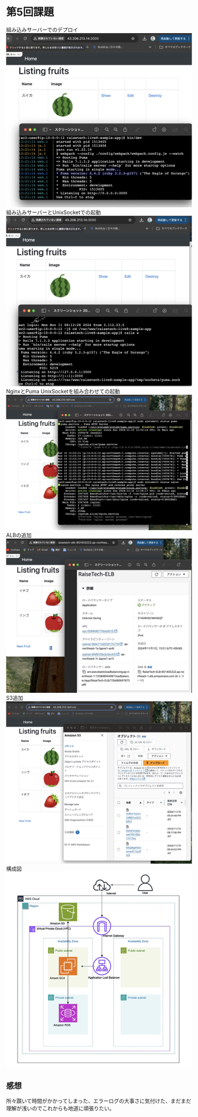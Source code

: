 # 第5回課題
組み込みサーバーでのデプロイ
![puma](screenshots/img/puma.jpg)
組み込みサーバーとUnixSocketでの起動
![puma-unix](screenshots/img/puma-unix-sck.jpg)
NginxとPuma UnixSocketを組み合わせての起動
![nginx-unix](screenshots/img/nginx-unix-sck.jpg)
ALBの追加
![ALB](screenshots/img/ALBadd.jpg)
S3追加
![S3](screenshots/img/S3add.jpg)
構成図
![diagram](screenshots/img/Configuration-diagram.jpg)
## 感想
所々躓いて時間がかかってしまった、エラーログの大事さに気付けた、まだまだ理解が浅いのでこれからも地道に頑張りたい。